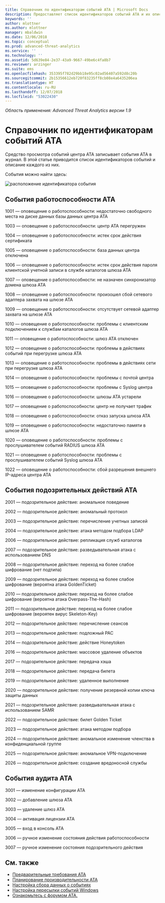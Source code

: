 ```yaml
---
title: Справочник по идентификаторам событий ATA | Microsoft Docs
description: Предоставляет список идентификаторов событий ATA и их описания.
keywords: ''
author: mlottner
ms.author: mlottner
manager: mbaldwin
ms.date: 12/06/2018
ms.topic: conceptual
ms.prod: advanced-threat-analytics
ms.service: ''
ms.technology: ''
ms.assetid: 5d639e84-2e37-43a9-9667-49be6c4fa8b7
ms.reviewer: arzinger
ms.suite: ems
ms.openlocfilehash: 353395f782d29bb18e95c02ad56407a592d8c20b
ms.sourcegitcommit: 2b15356612eb720f83235ff8cb08e4a6435206ea
ms.translationtype: HT
ms.contentlocale: ru-RU
ms.lasthandoff: 12/07/2018
ms.locfileid: "53022430"
---
```

*Область применения: Advanced Threat Analytics версии 1.9*


# <a name="ata-event-id-reference"></a>Справочник по идентификаторам событий ATA

Средство просмотра событий центра ATA записывает события ATA в журнал. В этой статье приводится список идентификаторов событий и описание каждого из них.

События можно найти здесь:

![расположение идентификатора события](./media/event-id-location.png)

## <a name="ata-health-events"></a>События работоспособности ATA

1001 — оповещение о работоспособности: недостаточно свободного места на диске данных базы данных центра ATA 

1003 — оповещение о работоспособности: центр ATA перегружен 

1004 — оповещение о работоспособности: истек срок действия сертификата 

1005 — оповещение о работоспособности: база данных центра отключена 

1006 — оповещение о работоспособности: истек срок действия пароля клиентской учетной записи в службе каталогов шлюза ATA 

1007 — оповещение о работоспособности: не назначен синхронизатор домена шлюза ATA 

1008 — оповещение о работоспособности: произошел сбой сетевого адаптера захвата на шлюзе ATA 

1009 — оповещение о работоспособности: отсутствует сетевой адаптер захвата на шлюзе ATA 

1010 — оповещение о работоспособности: проблемы с клиентским подключением к службам каталогов шлюза ATA 

1011 — оповещение о работоспособности: шлюз ATA отключен 

1012 — оповещение о работоспособности: проблемы в действиях событий при перегрузке шлюза ATA 

1013 — оповещение о работоспособности: проблемы в действиях сети при перегрузке шлюза ATA 

1014 — оповещение о работоспособности: проблемы с почтой центра 

1015 — оповещение о работоспособности: проблемы с Syslog центра 

1016 — оповещение о работоспособности: шлюзы ATA устарели 

1017 — оповещение о работоспособности: центр не получает трафик 

1018 — оповещение о работоспособности: отказ запуска шлюза ATA 

1019 — оповещение о работоспособности: недостаточно памяти в шлюзе ATA 

1020 — оповещение о работоспособности: проблемы с прослушивателем событий RADIUS шлюза ATA 

1021 — оповещение о работоспособности: проблемы с прослушивателем событий Syslog шлюза ATA 

1022 — оповещение о работоспособности: сбой разрешения внешнего IP-адреса центра ATA 
 
## <a name="ata-suspicious-activity-events"></a>События подозрительных действий ATA

2001 — подозрительное действие: аномальное поведение 

2002 — подозрительное действие: аномальный протокол 

2003 — подозрительное действие: перечисление учетных записей 

2004 — подозрительное действие: атака методом подбора LDAP 

2006 — подозрительное действие: репликация служб каталогов 

2007 — подозрительное действие: разведывательная атака с использованием DNS 

2008 — подозрительное действие: переход на более слабое шифрование (нет подтипа)

2009 — подозрительное действие: переход на более слабое шифрование (вероятна атака GoldenTicket)
       
2010 — подозрительное действие: переход на более слабое шифрование (вероятна атака Overpass-The-Hash)

2011 — подозрительное действие: переход на более слабое шифрование (вероятен вирус Skeleton-Key)

2012 — подозрительное действие: перечисление сеансов 

2013 — подозрительное действие: подложный PAC 

2014 — подозрительное действие: действие Honeytoken 

2016 — подозрительное действие: массовое удаление объектов 

2017 — подозрительное действие: передача хэша 

2018 — подозрительное действие: передача билета 

2019 — подозрительное действие: удаленное выполнение 

2020 — подозрительное действие: получение резервной копии ключа защиты данных 

2021 — подозрительное действие: разведывательная атака с использованием SAMR 

2022 — подозрительное действие: билет Golden Ticket 

2023 — подозрительное действие: атака методом подбора 

2024 — подозрительное действие: аномальное изменение членства в конфиденциальной группе 

2025 — подозрительное действие: аномальное VPN-подключение

2026 — подозрительное действие: создание вредоносной службы

## <a name="ata-auditing-events"></a>События аудита ATA

3001 — изменение конфигурации ATA 

3002 — добавление шлюза ATA

3003 — удаление шлюз ATA

3004 — активация лицензии ATA

3005 — вход в консоль ATA

3006 — ручное изменение состояния действия работоспособности 

3007 — ручное изменение состояния подозрительного действия 


## <a name="see-also"></a>См. также
- [Предварительные требования ATA](ata-prerequisites.md)
- [Планирование производительности ATA](ata-capacity-planning.md)
- [Настройка сбора данных о событиях](configure-event-collection.md)
- [Настройка пересылки событий Windows](configure-event-collection.md#configuring-windows-event-forwarding)
- [Ознакомьтесь с форумом ATA.](https://social.technet.microsoft.com/Forums/security/home?forum=mata)
